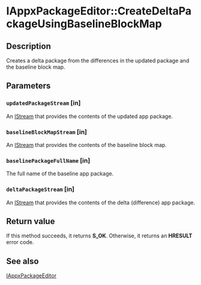 # IAppxPackageEditor::CreateDeltaPackageUsingBaselineBlockMap

## Description

Creates a delta package from the differences in the updated package and the baseline block map.

## Parameters

### `updatedPackageStream` [in]

An [IStream](https://learn.microsoft.com/windows/desktop/api/objidl/nn-objidl-istream) that provides the contents of the updated app package.

### `baselineBlockMapStream` [in]

An [IStream](https://learn.microsoft.com/windows/desktop/api/objidl/nn-objidl-istream) that provides the contents of the baseline block map.

### `baselinePackageFullName` [in]

The full name of the baseline app package.

### `deltaPackageStream` [in]

An [IStream](https://learn.microsoft.com/windows/desktop/api/objidl/nn-objidl-istream) that provides the contents of the delta (difference) app package.

## Return value

If this method succeeds, it returns **S_OK**. Otherwise, it returns an **HRESULT** error code.

## See also

[IAppxPackageEditor](https://learn.microsoft.com/windows/desktop/api/appxpackaging/nn-appxpackaging-iappxpackageeditor)